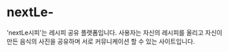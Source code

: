 # nextLe-
'nextLe시피'는 레시피 공유 플랫폼입니다. 사용자는 자신의 레시피를 올리고 자신이 만든 음식의 사진을 공유하며 서로 커뮤니케이션 할 수 있는 사이트입니다.
